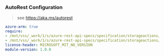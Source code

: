 ### AutoRest Configuration

> see https://aka.ms/autorest

``` yaml
azure-arm: true
require:
- /mnt/vss/_work/1/s/azure-rest-api-specs/specification/storageactions/resource-manager/readme.md
- /mnt/vss/_work/1/s/azure-rest-api-specs/specification/storageactions/resource-manager/readme.go.md
license-header: MICROSOFT_MIT_NO_VERSION
module-version: 1.0.0
```